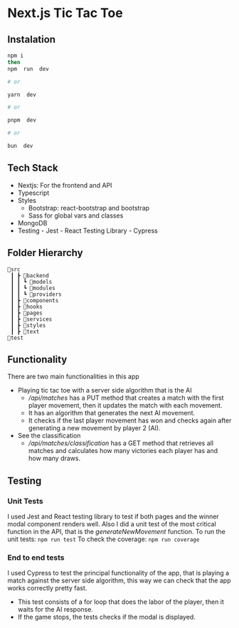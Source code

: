 # Next.js Tic Tac Toe

## Instalation

```bash
npm i
then
npm  run  dev

# or

yarn  dev

# or

pnpm  dev

# or

bun  dev
```

## Tech Stack

- Nextjs: For the frontend and API
- Typescript
- Styles
  - Bootstrap: react-bootstrap and bootstrap
  - Sass for global vars and classes
- MongoDB
- Testing - Jest - React Testing Library - Cypress

## Folder Hierarchy

```
📂src
 ┃ ┣ 📂backend
 ┃ ┃ ┗ 📂models
 ┃ ┃ ┗ 📂modules
 ┃ ┃ ┗ 📂providers
 ┃ ┣ 📂components
 ┃ ┣ 📂hooks
 ┃ ┣ 📂pages
 ┃ ┣ 📂services
 ┃ ┣ 📂styles
 ┃ ┣ 📂text
📂test
```

## Functionality

There are two main functionalities in this app

- Playing tic tac toe with a server side algorithm that is the AI
  - _/api/matches_ has a PUT method that creates a match with the first player movement, then it updates the match with each movement.
  - It has an algorithm that generates the next AI movement.
  - It checks if the last player movement has won and checks again after generating a new movement by player 2 (AI).
- See the classification
  - _/api/matches/classification_ has a GET method that retrieves all matches and calculates how many victories each player has and how many draws.

## Testing

### Unit Tests

I used Jest and React testing library to test if both pages and the winner modal component renders well.
Also I did a unit test of the most critical function in the API, that is the _generateNewMovement_ function.
To run the unit tests: `npm run test`
To check the coverage: `npm run coverage`

### End to end tests

I used Cypress to test the principal functionality of the app, that is playing a match against the server side algorithm, this way we can check that the app works correctly pretty fast.

- This test consists of a for loop that does the labor of the player, then it waits for the AI response.
- If the game stops, the tests checks if the modal is displayed.
